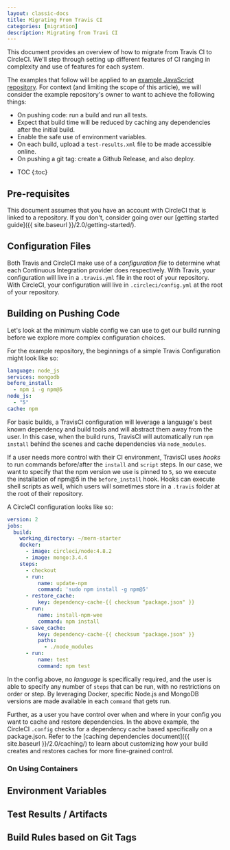 ```yaml
---
layout: classic-docs
title: Migrating From Travis CI
categories: [migration]
description: Migrating from Travi CI
---
```


This document provides an overview of how to migrate from Travis CI to CircleCI.
We'll step through setting up different features of CI ranging in complexity and use of
features for each system.

The examples that follow will be applied to an [example JavaScript
repository](). For context (and limiting the scope of this article), we will consider the example repository's owner to
want to achieve the following things:

- On pushing code: run a build and run all tests.
- Expect that build time will be reduced by caching any dependencies after the
  initial build.
- Enable the safe use of environment variables.
- On each build, upload a `test-results.xml` file to be made accessible online.
- On pushing a git tag: create a Github Release, and also deploy.

* TOC
{:toc}

## Pre-requisites

This document assumes that you have an account with CircleCI that is linked
to a repository. If you don't, consider going over our [getting started guide]({{ site.baseurl }}/2.0/getting-started/).


## Configuration Files

Both Travis and CircleCI make use of a _configuration file_ to determine what
each Continuous Integration provider does respectively. With Travis, your
configuration will live in a `.travis.yml` file in the root of your repository.
With CircleCI, your configuration will live in `.circleci/config.yml` at the
root of your repository.

## Building on Pushing Code

Let's look at the minimum viable config we can use to get our build running
before we explore more complex configuration choices.

For the example repository, the beginnings of a simple Travis Configuration might look like so:

```yaml
language: node_js
services: mongodb
before_install: 
  - npm i -g npm@5
node_js:
  - "5"
cache: npm
```

For basic builds, a TravisCI configuration will leverage a language's best known
dependency and build tools and will abstract them away from the user. In this
case, when the build runs, TravisCI will automatically run `npm install` behind
the scenes and cache dependencies via `node_modules`. 

If a user needs more control with their CI environment, TravisCI uses _hooks_
to run commands before/after the `install` and `script` steps. In our case, we
want to specify that the npm version we use is pinned to `5`, so we execute the
installation of npm@5 in the `before_install` hook. Hooks can execute shell
scripts as well, which users will sometimes store in a `.travis` folder at the
root of their repository.

A CircleCI configuration looks like so:

```yaml
version: 2
jobs:
  build:
    working_directory: ~/mern-starter
    docker:
      - image: circleci/node:4.8.2
      - image: mongo:3.4.4
    steps:
      - checkout
      - run:
          name: update-npm
          command: 'sudo npm install -g npm@5'
      - restore_cache:
          key: dependency-cache-{{ checksum "package.json" }}
      - run:
          name: install-npm-wee
          command: npm install
      - save_cache:
          key: dependency-cache-{{ checksum "package.json" }}
          paths:
            - ./node_modules
      - run:
          name: test
          command: npm test
```

In the config above, no _language_ is specifically required, and the
user is able to specify any number of `steps` that can be run, with no
restrictions on order or step. By leveraging Docker, specific Node.js and
MongoDB versions are made available in each `command` that gets run.

Further, as a user you have control over when and where in your config you want
to cache and restore dependencies. In the above example, the CircleCI `.config`
checks for a dependency cache based specifically on a package.json. Refer to the
[caching dependencies document]({{ site.baseurl }}/2.0/caching/) to learn about customizing how your build
creates and restores caches for more fine-grained control.

### On Using Containers

## Environment Variables

## Test Results / Artifacts

## Build Rules based on Git Tags
